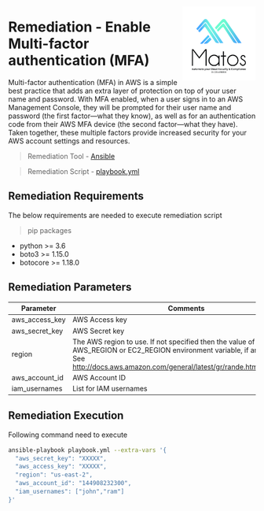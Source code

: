 [<img align="right" src="https://github.com/cloudmatos/Matos/blob/main/images/matos-logo.png" width="150" height="150">](https://www.cloudmatos.com/)

# Remediation - Enable Multi-factor authentication (MFA)
Multi-factor authentication (MFA) in AWS is a simple best practice that adds an extra layer of protection on top of your user name and password. With MFA enabled, when a user signs in to an AWS Management Console, they will be prompted for their user name and password (the first factor—what they know), as well as for an authentication code from their AWS MFA device (the second factor—what they have). Taken together, these multiple factors provide increased security for your AWS account settings and resources.

> Remediation Tool   - [Ansible](https://www.ansible.com/)

> Remediation Script - [playbook.yml](playbook.yml)

## Remediation Requirements
The below requirements are needed to execute remediation script

> pip packages
- python >= 3.6
- boto3 >= 1.15.0
- botocore >= 1.18.0

## Remediation Parameters

| Parameter | Comments |
| ------ | ------ |
| aws_access_key | AWS Access key |
| aws_secret_key | AWS Secret key |
| region | The AWS region to use. If not specified then the value of the AWS_REGION or EC2_REGION environment variable, if any, is used. See http://docs.aws.amazon.com/general/latest/gr/rande.html#ec2_region |
| aws_account_id | AWS Account ID|
| iam_usernames | List for IAM usernames |


## Remediation Execution
Following command need to execute
```sh
ansible-playbook playbook.yml --extra-vars '{
  "aws_secret_key": "XXXXX",
  "aws_access_key": "XXXXX",
  "region": "us-east-2",
  "aws_account_id": "144908232300",
  "iam_usernames": ["john","ram"]
}'
```